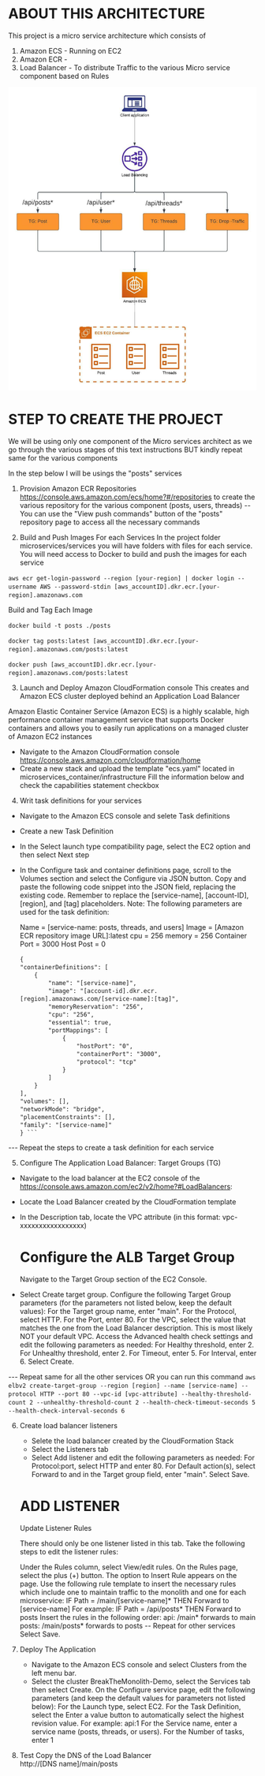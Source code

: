 # ABOUT THIS ARCHITECTURE

This project is a micro service architecture which consists of
1. Amazon ECS - Running on EC2
2. Amazon ECR - 
3. Load Balancer -  To distribute Traffic to the various Micro service component based on Rules

![For a little overview, kindly check the architecture diagram](./Micro_Service_Architecture.jpeg)

# STEP TO CREATE THE PROJECT
We will be using only one component of the Micro services architect as we go through
the various stages of this text instructions BUT  kindly repeat same for the various components

In the step below I will be usings the "posts" services

1. Provision Amazon ECR Repositories https://console.aws.amazon.com/ecs/home?#/repositories to create
the various repository for the various component (posts, users, threads)
-- You can use the  "View push commands" button of the "posts" repository page to access all the necessary commands

2. Build and Push Images For each Services
In the project folder microservices/services you will have folders with files for each service.
You will need access to Docker to build and push the images for each service

 ```aws ecr get-login-password --region [your-region] | docker login --username AWS --password-stdin [aws_accountID].dkr.ecr.[your-region].amazonaws.com```

Build and Tag Each Image
<br>

```docker build -t posts ./posts```
<br>

```docker tag posts:latest [aws_accountID].dkr.ecr.[your-region].amazonaws.com/posts:latest```
<br>

```docker push [aws_accountID].dkr.ecr.[your-region].amazonaws.com/posts:latest```

3. Launch and Deploy Amazon CloudFormation console
This creates and Amazon ECS cluster deployed behind an Application Load Balancer

Amazon Elastic Container Service (Amazon ECS) is a highly scalable, high performance container management service that supports Docker containers and allows you to easily run applications on a managed cluster of Amazon EC2 instances

  - Navigate to the Amazon CloudFormation console https://console.aws.amazon.com/cloudformation/home
  - Create a new stack and upload the template "ecs.yaml" located in microservices_container/infrastructure
  Fill the information below and check the capabilities statement checkbox

4. Writ task definitions for your services
  - Navigate to the Amazon ECS console and selete Task definitions
  - Create a new Task Definition
  - In the Select launch type compatibility page, select the EC2 option and then select Next step
  - In the Configure task and container definitions page, scroll to the Volumes section and select the     Configure via JSON button.
  Copy and paste the following code snippet into the JSON field, replacing the existing code.
  Remember to replace the [service-name], [account-ID], [region], and [tag] placeholders.
  Note: The following parameters are used for the task definition:

    Name = [service-name: posts, threads, and users] 
    Image = [Amazon ECR repository image URL]:latest 
    cpu = 256 
    memory = 256 
    Container Port = 3000 
    Host Post = 0

    ```
    {
    "containerDefinitions": [
        {
            "name": "[service-name]",
            "image": "[account-id].dkr.ecr.[region].amazonaws.com/[service-name]:[tag]",
            "memoryReservation": "256",
            "cpu": "256",
            "essential": true,
            "portMappings": [
                {
                    "hostPort": "0",
                    "containerPort": "3000",
                    "protocol": "tcp"
                }
            ]
        }
    ],
    "volumes": [],
    "networkMode": "bridge",
    "placementConstraints": [],
    "family": "[service-name]"
    } ```
    
--- Repeat the steps to create a task definition for each service

5. Configure The Application Load Balancer: Target Groups (TG)
  - Navigate to the load balancer at the EC2 console of the https://console.aws.amazon.com/ec2/v2/home?#LoadBalancers:
  - Locate the Load Balancer created by the CloudFormation template
  - In the Description tab, locate the VPC attribute (in this format: vpc-xxxxxxxxxxxxxxxxx)
  
    # Configure the ALB Target Group
    Navigate to the Target Group section of the EC2 Console.
  - Select Create target group.
    Configure the following Target Group parameters (for the parameters not listed below, keep the default values):
    For the Target group name, enter "main".
    For the Protocol, select HTTP.
    For the Port, enter 80.
    For the VPC, select the value that matches the one from the Load Balancer description. This is most likely NOT your default VPC.
    Access the Advanced health check settings and edit the following parameters as needed: 
    For Healthy threshold, enter 2.
    For Unhealthy threshold, enter 2.
    For Timeout, enter 5.
    For Interval, enter 6.
    Select Create.

--- Repeat same for all the other services OR
    you can run this command
    ``` aws elbv2 create-target-group --region [region] --name [service-name] --protocol HTTP --port 80 --vpc-id [vpc-attribute] --healthy-threshold-count 2 --unhealthy-threshold-count 2 --health-check-timeout-seconds 5 --health-check-interval-seconds 6 ```

6. Create load balancer listeners
   - Selete the load balancer created by the CloudFormation Stack
   - Select the Listeners tab
   -  Select Add listener and edit the following parameters as needed:
        For Protocol:port, select HTTP and enter 80.
        For Default action(s), select Forward to and in the Target group field, enter "main".
        Select Save.
   # ADD LISTENER
   Update Listener Rules

    There should only be one listener listed in this tab. Take the following steps to edit the listener rules:

    Under the Rules column, select View/edit rules.
    On the Rules page, select the plus (+) button.
    The option to Insert Rule appears on the page. 
    Use the following rule template to insert the necessary rules which include one to maintain traffic to the monolith and one for each microservice:
    IF Path = /main/[service-name]* THEN Forward to [service-name]
    For example: IF Path = /api/posts* THEN Forward to posts
    Insert the rules in the following order:
    api: /main* forwards to main
    posts: /main/posts* forwards to posts
    -- Repeat for other services
    Select Save.

7. Deploy The Application
    -  Navigate to the Amazon ECS console and select Clusters from the left menu bar.
    -  Select the cluster BreakTheMonolith-Demo, select the Services tab then select Create.
    On the Configure service page, edit the following parameters (and keep the default values for parameters not listed below):
    For the Launch type, select EC2.
    For the Task Definition, select the Enter a value button to automatically select the highest revision value.
    For example: api:1 
    For the Service name, enter a service name (posts, threads, or users).
    For the Number of tasks, enter 1

8. Test
    Copy the DNS of the Load Balancer
    <br>
    http://[DNS name]/main/posts





